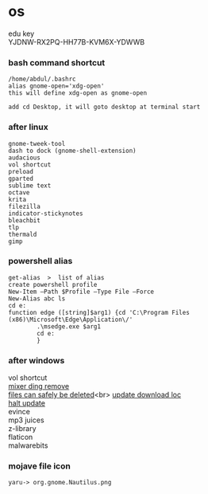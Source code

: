 # os
edu key <br>
YJDNW-RX2PQ-HH77B-KVM6X-YDWWB 


### bash command shortcut 
    /home/abdul/.bashrc
    alias gnome-open='xdg-open'
    this will define xdg-open as gnome-open

    add cd Desktop, it will goto desktop at terminal start

### after linux
    gnome-tweek-tool
    dash to dock (gnome-shell-extension)
    audacious
    vol shortcut
    preload
    gparted
    sublime text
    octave
    krita
    filezilla
    indicator-stickynotes
    bleachbit
    tlp
    thermald
    gimp

### powershell alias
    get-alias  >  list of alias 
    create powershell profile
    New-Item –Path $Profile –Type File –Force
    New-Alias abc ls
    cd e:
    function edge ([string]$arg1) {cd 'C:\Program Files (x86)\Microsoft\Edge\Application\/'
            .\msedge.exe $arg1
            cd e:
            }

### after windows
vol shortcut<br>
[mixer ding remove](https://www.youtube.com/watch?v=TC5q4vRplCs)<br>
[files can safely be deleted](https://thegeekpage.com/files-can-safely-delete-windows-10-save-space/#:~:text=It%20is%20completely%20safe%20delete%20the%20contents%20of,keyboard.%20A%20dialog%20box%20will%20ask%20for%20permission.)<br>
[update download loc](https://www.technig.com/delete-windows-10-update-files/#:~:text=1%20Open%20your%20File%20Explorer%20%28%20This%20PC,files%20and%20temporary%20files.%20...%20More%20items...%20)<br>
[halt update](https://www.youtube.com/watch?v=QmtGJ5UhlME)<br>
evince<br>
mp3 juices<br>
z-library<br>
flaticon<br>
malwarebits<br>

### mojave file icon
    yaru-> org.gnome.Nautilus.png
